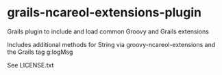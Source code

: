# grails-ncareol-extensions-plugin

Grails plugin to include and load common Groovy and Grails extensions

Includes additional methods for String via groovy-ncareol-extensions
and the Grails tag g:logMsg

See LICENSE.txt
